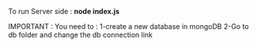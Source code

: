 To run Server side : **node index.js**

IMPORTANT : You need to : 
                1-create a new database in mongoDB 
                2-Go to db folder and change the db connection link 
